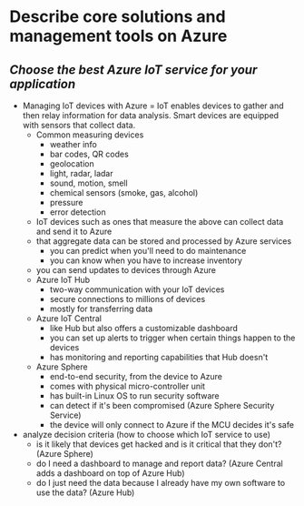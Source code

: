 # **Describe core solutions and management tools on Azure**
## **_Choose the best Azure IoT service for your application_**
- Managing IoT devices with Azure = IoT enables devices to gather and then relay information for data analysis. Smart devices are equipped with sensors that collect data.
    - Common measuring devices
        - weather info
        - bar codes, QR codes
        - geolocation
        - light, radar, ladar
        - sound, motion, smell
        - chemical sensors (smoke, gas, alcohol)
        - pressure
        - error detection
    - IoT devices such as ones that measure the above can collect data and send it to Azure
    - that aggregate data can be stored and processed by Azure services
        - you can predict when you'll need to do maintenance
        - you can know when you have to increase inventory
    - you can send updates to devices through Azure
    - Azure IoT Hub
        - two-way communication with your IoT devices
        - secure connections to millions of devices
        - mostly for transferring data
    - Azure IoT Central
        - like Hub but also offers a customizable dashboard
        - you can set up alerts to trigger when certain things happen to the devices
        - has monitoring and reporting capabilities that Hub doesn't
    - Azure Sphere
        - end-to-end security, from the device to Azure
        - comes with physical micro-controller unit
        - has built-in Linux OS to run security software
        - can detect if it's been compromised (Azure Sphere Security Service)
        - the device will only connect to Azure if the MCU decides it's safe
 - analyze decision criteria (how to choose which IoT service to use)
    - is it likely that devices get hacked and is it critical that they don't? (Azure Sphere)
    - do I need a dashboard to manage and report data? (Azure Central adds a dashboard on top of Azure Hub)
    - do I just need the data because I already have my own software to use the data? (Azure Hub)
